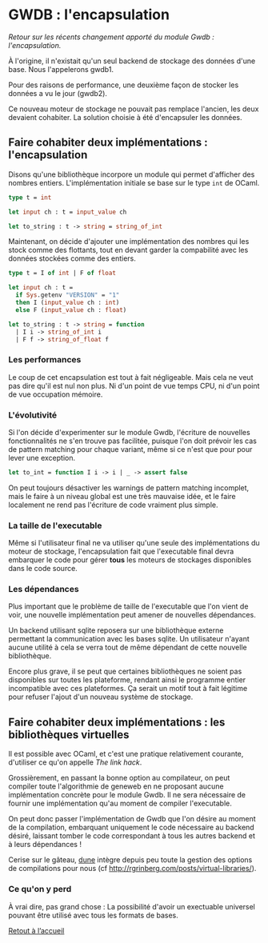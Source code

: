 # GWDB : l'encapsulation

_Retour sur les récents changement apporté du module Gwdb :
l'encapsulation._

À l'origine, il n'existait qu'un seul backend de stockage des
données d'une base. Nous l'appelerons gwdb1.

Pour des raisons de performance, une deuxième façon de stocker les
données a vu le jour (gwdb2).

Ce nouveau moteur de stockage ne pouvait pas remplace l'ancien, les
deux devaient cohabiter. La solution choisie à été d'encapsuler les
données.

## Faire cohabiter deux implémentations : l'encapsulation

Disons qu'une bibliothèque incorpore un module qui permet d'afficher
des nombres entiers.  L'implémentation initiale se base sur le type
`int` de OCaml.

```ocaml
type t = int

let input ch : t = input_value ch

let to_string : t -> string = string_of_int
```

Maintenant, on décide d'ajouter une implémentation des nombres qui les
stock comme des flottants, tout en devant garder la compabilité avec
les données stockées comme des entiers.

```ocaml
type t = I of int | F of float

let input ch : t =
  if Sys.getenv "VERSION" = "1"
  then I (input_value ch : int)
  else F (input_value ch : float)

let to_string : t -> string = function
  | I i -> string_of_int i
  | F f -> string_of_float f
```

### Les performances

Le coup de cet encapsulation est tout à fait négligeable. Mais cela ne
veut pas dire qu'il est nul non plus. Ni d'un point de vue temps CPU,
ni d'un point de vue occupation mémoire.

### L'évolutivité

Si l'on décide d'experimenter sur le module Gwdb, l'écriture de
nouvelles fonctionnalités ne s'en trouve pas facilitée, puisque l'on
doit prévoir les cas de pattern matching pour chaque variant, même si
ce n'est que pour pour lever une exception.

```ocaml
let to_int = function I i -> i | _ -> assert false
```

On peut toujours désactiver les warnings de pattern matching
incomplet, mais le faire à un niveau global est une très mauvaise
idée, et le faire localement ne rend pas l'écriture de code vraiment
plus simple.

### La taille de l'executable

Même si l'utilisateur final ne va utiliser qu'une seule des
implémentations du moteur de stockage, l'encapsulation fait que
l'executable final devra embarquer le code pour gérer **tous** les
moteurs de stockages disponibles dans le code source.

### Les dépendances

Plus important que le problème de taille de l'executable que l'on
vient de voir, une nouvelle implémentation peut amener de nouvelles
dépendances.

Un backend utilisant sqlite reposera sur une bibliothèque externe
permettant la communication avec les bases sqlite. Un utilisateur
n'ayant aucune utilité à cela se verra tout de même dépendant de cette
nouvelle bibliothèque.

Encore plus grave, il se peut que certaines bibliothèques ne soient
pas disponibles sur toutes les plateforme, rendant ainsi le programme
entier incompatible avec ces plateformes. Ça serait un motif tout à
fait légitime pour refuser l'ajout d'un nouveau système de stockage.

## Faire cohabiter deux implémentations : les bibliothèques virtuelles

Il est possible avec OCaml, et c'est une pratique relativement
courante, d'utiliser ce qu'on appelle _The link hack_.

Grossièrement, en passant la bonne option au compilateur, on peut
compiler toute l'algorithmie de geneweb en ne proposant aucune
implémentation concrète pour le module Gwdb. Il ne sera nécessaire de
fournir une implémentation qu'au moment de compiler l'executable.

On peut donc passer l'implémentation de Gwdb que l'on désire au moment
de la compilation, embarquant uniquement le code nécessaire au backend
désiré, laissant tomber le code correspondant à tous les autres
backend et à leurs dépendances !

Cerise sur le gâteau, [dune](https://dune.build/) intègre depuis
peu toute la gestion des options de compilations pour nous (cf
http://rgrinberg.com/posts/virtual-libraries/).

### Ce qu'on y perd

À vrai dire, pas grand chose : La possibilité d'avoir un exectuable
universel pouvant être utilisé avec tous les formats de bases.

<a class="home-btn" href="/">Retout à l’accueil</a>

